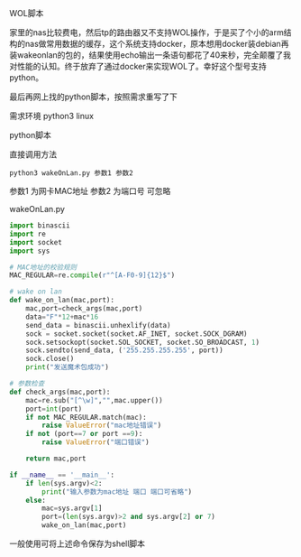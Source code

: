 WOL脚本

家里的nas比较费电，然后tp的路由器又不支持WOL操作，于是买了个小的arm结构的nas做常用数据的缓存，这个系统支持docker，原本想用docker装debian再装wakeonlan的包的，结果使用echo输出一条语句都花了40来秒，完全颠覆了我对性能的认知。终于放弃了通过docker来实现WOL了。幸好这个型号支持python。

最后再网上找的python脚本，按照需求重写了下

需求环境 python3 linux

python脚本 

直接调用方法

```shell
python3 wakeOnLan.py 参数1 参数2
```



参数1 为网卡MAC地址 参数2 为端口号 可忽略



wakeOnLan.py 



```python
import binascii
import re
import socket
import sys

# MAC地址的校验规则
MAC_REGULAR=re.compile(r"^[A-F0-9]{12}$")

# wake on lan
def wake_on_lan(mac,port):
    mac,port=check_args(mac,port)
    data="F"*12+mac*16
    send_data = binascii.unhexlify(data)
    sock = socket.socket(socket.AF_INET, socket.SOCK_DGRAM)
    sock.setsockopt(socket.SOL_SOCKET, socket.SO_BROADCAST, 1)
    sock.sendto(send_data, ('255.255.255.255', port))
    sock.close()
    print("发送魔术包成功")

# 参数检查
def check_args(mac,port):
    mac=re.sub("[^\w]","",mac.upper())
    port=int(port)
    if not MAC_REGULAR.match(mac):
        raise ValueError("mac地址错误")
    if not (port==7 or port ==9):
        raise ValueError("端口错误")

    return mac,port

if __name__ == '__main__':
    if len(sys.argv)<2:
        print("输入参数为mac地址 端口 端口可省略")
    else:
        mac=sys.argv[1]
        port=(len(sys.argv)>2 and sys.argv[2] or 7)
        wake_on_lan(mac,port)
```



一般使用可将上述命令保存为shell脚本



